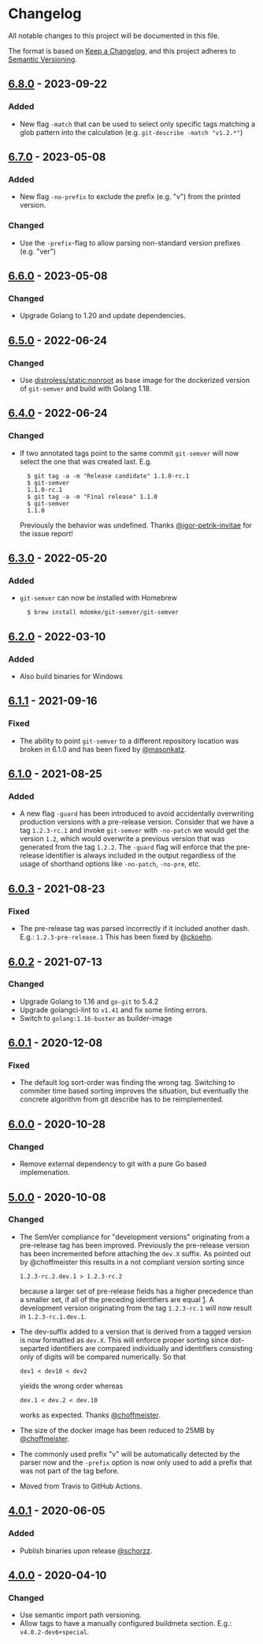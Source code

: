 # Changelog

All notable changes to this project will be documented in this file.

The format is based on [Keep a Changelog](https://keepachangelog.com/en/1.0.0/),
and this project adheres to [Semantic Versioning](https://semver.org/spec/v2.0.0.html).

## [6.8.0] - 2023-09-22
### Added
* New flag `-match` that can be used to select only specific tags matching a glob pattern into the
  calculation (e.g. `git-describe -match "v1.2.*"`)

## [6.7.0] - 2023-05-08
### Added
* New flag `-no-prefix` to exclude the prefix (e.g. "v") from the printed version.

### Changed
* Use the `-prefix`-flag to allow parsing non-standard version prefixes (e.g. "ver")

## [6.6.0] - 2023-05-08
### Changed
* Upgrade Golang to 1.20 and update dependencies.

## [6.5.0] - 2022-06-24
### Changed
* Use [distroless/static:nonroot](https://github.com/GoogleContainerTools/distroless/tree/main/base) as 
  base image for the dockerized version of `git-semver` and build with Golang 1.18.

## [6.4.0] - 2022-06-24
### Changed
* If two annotated tags point to the same commit `git-semver` will now select the one that
  was created last. E.g.

        $ git tag -a -m "Release candidate" 1.1.0-rc.1 
        $ git-semver
        1.1.0-rc.1
        $ git tag -a -m "Final release" 1.1.0
        $ git-semver
        1.1.0

  Previously the behavior was undefined. Thanks [@igor-petrik-invitae](https://github.com/igor-petrik-invitae)
  for the issue report!

## [6.3.0] - 2022-05-20
### Added
* `git-semver` can now be installed with Homebrew

        $ brew install mdomke/git-semver/git-semver

## [6.2.0] - 2022-03-10
### Added
* Also build binaries for Windows

## [6.1.1] - 2021-09-16
### Fixed
* The ability to point `git-semver` to a different repository location was broken in 6.1.0
  and has been fixed by [@masonkatz](https://github.com/masonkatz).

## [6.1.0] - 2021-08-25
### Added
* A new flag `-guard` has been introduced to avoid accidentally overwriting production
  versions with a pre-release version. Consider that we have a tag `1.2.3-rc.1` and invoke
  `git-semver` with `-no-patch` we would get the version `1.2`, which would overwrite a previous
  version that was generated from the tag `1.2.2`. The `-guard` flag will enforce that the
  pre-release identifier is always included in the output regardless of the usage of shorthand
  options like `-no-patch`, `-no-pre`, etc.

## [6.0.3] - 2021-08-23
### Fixed
* The pre-release tag was parsed incorrectly if it included another dash. E.g.: `1.2.3-pre-release.1`
  This has been fixed by [@ckoehn](https://github.com/ckoehn).

## [6.0.2] - 2021-07-13
### Changed
* Upgrade Golang to 1.16 and `go-git` to 5.4.2
* Upgrade golangci-lint to `v1.41` and fix some linting errors.
* Switch to `golang:1.16-buster` as builder-image

## [6.0.1] - 2020-12-08
### Fixed
* The default log sort-order was finding the wrong tag. Switching to commiter time
  based sorting improves the situation, but eventually the concrete algorithm from
  git describe has to be reimplemented.

## [6.0.0] - 2020-10-28
### Changed
* Remove external dependency to git with a pure Go based implemenation.

## [5.0.0] - 2020-10-08
### Changed
* The SemVer compliance for "development versions" originating from a pre-release
  tag has been improved. Previously the pre-release version has been incremented
  before attaching the `dev.X` suffix. As pointed out by @choffmeister this results
  in a not compliant version sorting since

      1.2.3-rc.2.dev.1 > 1.2.3-rc.2

  because a larger set of pre-release fields has a higher precedence than a smaller
  set, if all of the preceding identifiers are equal [1]. A development version
  originating from the tag `1.2.3-rc.1` will now result in `1.2.3-rc.1.dev.1`.
* The dev-suffix added to a version that is derived from a tagged version is now
  formatted as `dev.X`. This will enforce proper sorting since dot-separted identifiers
  are compared individually and identifiers consisting only of digits will be compared
  numerically. So that

      dev1 < dev10 < dev2

  yields the wrong order whereas

      dev.1 < dev.2 < dev.10

  works as expected. Thanks [@choffmeister](https://github.com/choffmeister).

* The size of the docker image has been reduced to 25MB by [@choffmeister](https://github.com/choffmeister).
* The commonly used prefix "v" will be automatically detected by the parser now and the
  `-prefix` option is now only used to add a prefix that was not part of the tag before.
* Moved from Travis to GitHub Actions.

## [4.0.1] - 2020-06-05
### Added
* Publish binaries upon release [@schorzz](https://github.com/schorzz).

## [4.0.0] - 2020-04-10
### Changed
* Use semantic import path versioning.
* Allow tags to have a manually configured buildmeta section. E.g.: `v4.0.2-dev6+special`.


[1]: https://semver.org/#spec-item-11
[6.8.0]: https://github.com/mdomke/git-semver/compare/v6.7.0...v6.8.0
[6.7.0]: https://github.com/mdomke/git-semver/compare/v6.6.0...v6.7.0
[6.6.0]: https://github.com/mdomke/git-semver/compare/v6.5.0...v6.6.0
[6.5.0]: https://github.com/mdomke/git-semver/compare/v6.4.0...v6.5.0
[6.4.0]: https://github.com/mdomke/git-semver/compare/v6.3.0...v6.4.0
[6.3.0]: https://github.com/mdomke/git-semver/compare/v6.2.0...v6.3.0
[6.2.0]: https://github.com/mdomke/git-semver/compare/v6.1.1...v6.2.0
[6.1.1]: https://github.com/mdomke/git-semver/compare/v6.1.0...v6.1.1
[6.1.0]: https://github.com/mdomke/git-semver/compare/v6.0.3...v6.1.0
[6.0.3]: https://github.com/mdomke/git-semver/compare/v6.0.2...v6.0.3
[6.0.2]: https://github.com/mdomke/git-semver/compare/v6.0.1...v6.0.2
[6.0.1]: https://github.com/mdomke/git-semver/compare/v6.0.0...v6.0.1
[6.0.0]: https://github.com/mdomke/git-semver/compare/v5.0.0...v6.0.0
[5.0.0]: https://github.com/mdomke/git-semver/compare/v4.0.1...v5.0.0
[4.0.1]: https://github.com/mdomke/git-semver/compare/v4.0.0...v4.0.1
[4.0.0]: https://github.com/mdomke/git-semver/compare/v3.1.1...v4.0.0
